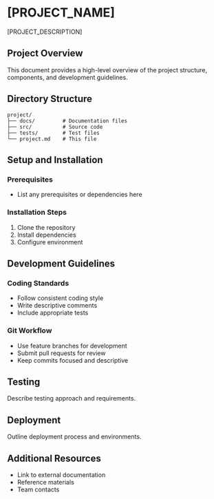 # [PROJECT_NAME]

[PROJECT_DESCRIPTION]

## Project Overview

This document provides a high-level overview of the project structure, components, and development guidelines.

## Directory Structure

```
project/
├── docs/         # Documentation files
├── src/          # Source code
├── tests/        # Test files
└── project.md    # This file
```

## Setup and Installation

### Prerequisites
- List any prerequisites or dependencies here

### Installation Steps
1. Clone the repository
2. Install dependencies
3. Configure environment

## Development Guidelines

### Coding Standards
- Follow consistent coding style
- Write descriptive comments
- Include appropriate tests

### Git Workflow
- Use feature branches for development
- Submit pull requests for review
- Keep commits focused and descriptive

## Testing

Describe testing approach and requirements.

## Deployment

Outline deployment process and environments.

## Additional Resources

- Link to external documentation
- Reference materials
- Team contacts
